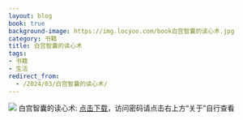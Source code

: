 ```yaml
---
layout: blog
book: true
background-image: https://img.locyoo.com/book白宫智囊的读心术.jpg
category: 书籍
title: 白宫智囊的读心术
tags:
- 书籍
- 生活
redirect_from:
  - /2024/03/白宫智囊的读心术/
---
```

![](https://img.locyoo.com/book白宫智囊的读心术.jpg)
白宫智囊的读心术: <a name = "ref1" href="https://url18.ctfile.com/f/50983618-1380048859-d7465d?p=3619">点击下载</a>，访问密码请点击右上方“关于”自行查看